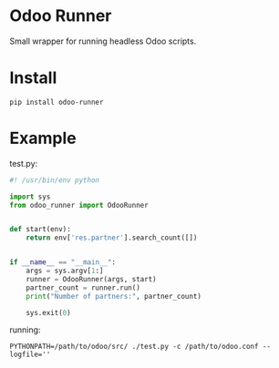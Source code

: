 # Odoo Runner #

Small wrapper for running headless Odoo scripts.

# Install #

```
pip install odoo-runner
```

# Example #

test.py:

```python
#! /usr/bin/env python

import sys
from odoo_runner import OdooRunner


def start(env):
    return env['res.partner'].search_count([])


if __name__ == "__main__":
    args = sys.argv[1:]
    runner = OdooRunner(args, start)
    partner_count = runner.run()
    print("Number of partners:", partner_count)

    sys.exit(0)
```

running:

```shell
PYTHONPATH=/path/to/odoo/src/ ./test.py -c /path/to/odoo.conf --logfile=''
```
